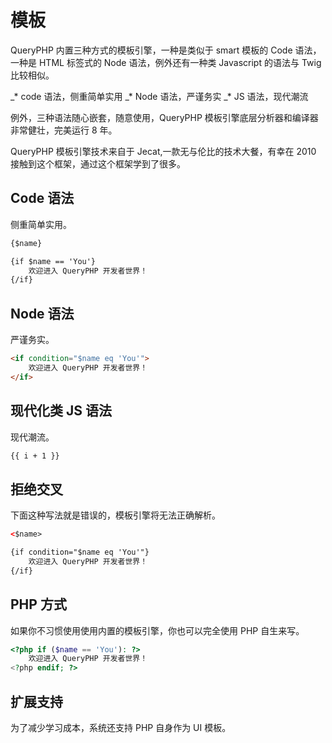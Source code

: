 # 模板

QueryPHP 内置三种方式的模板引擎，一种是类似于 smart 模板的 Code 语法，一种是 HTML 标签式的 Node 语法，例外还有一种类 Javascript 的语法与 Twig 比较相似。

 _* code 语法，侧重简单实用
 _* Node 语法，严谨务实
 _* JS 语法，现代潮流


例外，三种语法随心嵌套，随意使用，QueryPHP 模板引擎底层分析器和编译器非常健壮，完美运行 8 年。


QueryPHP 模板引擎技术来自于 Jecat,一款无与伦比的技术大餐，有幸在 2010 接触到这个框架，通过这个框架学到了很多。


## Code 语法

侧重简单实用。

``` html
{$name}

{if $name == 'You'}
    欢迎进入 QueryPHP 开发者世界！
{/if}
```
    

## Node 语法

严谨务实。

``` html
<if condition="$name eq 'You'">
    欢迎进入 QueryPHP 开发者世界！
</if>
```
    

## 现代化类 JS 语法

现代潮流。

``` html
{{ i + 1 }}
```
    

## 拒绝交叉

下面这种写法就是错误的，模板引擎将无法正确解析。

``` html
<$name>

{if condition="$name eq 'You'"}
    欢迎进入 QueryPHP 开发者世界！
{/if}
```
    

## PHP 方式

如果你不习惯使用使用内置的模板引擎，你也可以完全使用 PHP 自生来写。

``` php
<?php if ($name == 'You'): ?>
    欢迎进入 QueryPHP 开发者世界！
<?php endif; ?>
```
    

## 扩展支持

为了减少学习成本，系统还支持 PHP 自身作为 UI 模板。